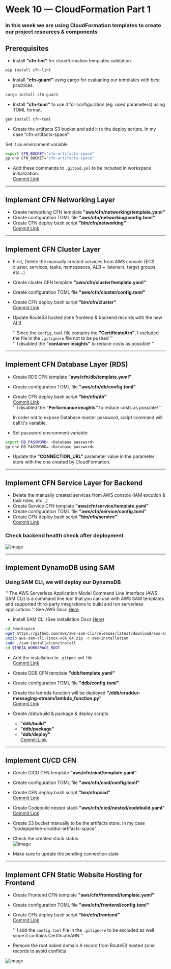 # Week 10 — CloudFormation Part 1

### In this week we are using CloudFormation templates to create our project resources & components  

## Prerequisites
* Install **"cfn-lint"** for cloudformation templates validation.  
```sh
pip install cfn-lint
```
* Install **"cfn-guard"** using cargo for evaluating our templates with best practices.  
```sh
cargo install cfn-guard
```
* Install **"cfn-toml"** to use it for configuration (eg. used parameters) using TOML format.  
```sh
gem install cfn-toml
```
* Create the artifacts S3 bucket and add it to the deploy scripts. In my case "cfn-artifacts-space"  

Set it as environment variable  
```sh
export CFN_BUCKET="cfn-artifacts-space"
gp env CFN_BUCKET="cfn-artifacts-space"
```
* Add these commands to `.gitpod.yml` to be included in workspace initialization.  
[Commit Link](https://github.com/MahmoudGooda/aws-bootcamp-cruddur-2023/commit/4cc1e8721d9c4c30fc77f695463b3e258e4bfcb6)  

---
## Implement CFN Networking Layer
* Create networking CFN template **"aws/cfn/networking/template.yaml"**  
* Create configuration TOML file **"aws/cfn/networking/config.toml"**  
* Create CFN deploy bash script 	**"bin/cfn/networking"**  
[Commit Link](https://github.com/MahmoudGooda/aws-bootcamp-cruddur-2023/commit/e7c86f639e9f969f37240973018d3e49dbebf34b)  

---
## Implement CFN Cluster Layer
* First, Delete the manually created services from AWS console (ECS cluster, services, tasks, namespaces, ALB + listeners, target groups, etc...)  
* Create cluster CFN template **"aws/cfn/cluster/template.yaml"**  
* Create configuration TOML file **"aws/cfn/cluster/config.toml"**  
* Create CFN deploy bash script 	**"bin/cfn/cluster"**  
[Commit Link](https://github.com/MahmoudGooda/aws-bootcamp-cruddur-2023/commit/f0700478100efcb8cd25b44b7d22fbe1b75e4211)  
* Update Route53 hosted zone frontend & backend records with the new ALB  

  '' Since the `config.toml` file contains the **"CertificateArn"**, I excluded the file in the `.gitignore` file not to be pushed ''  
  '' I disabled the **"container insights"** to reduce costs as possible! ''  

---
## Implement CFN Database Layer (RDS)
* Create RDS CFN template **"aws/cfn/db/template.yaml"**  
* Create configuration TOML file **"aws/cfn/db/config.toml"**  
* Create CFN deploy bash script 	**"bin/cfn/db"**  
[Commit Link](https://github.com/MahmoudGooda/aws-bootcamp-cruddur-2023/commit/4ff80320b89a41439f89e38b7364ba7f08ef5a51)  
'' I disabled the **"Performance insights"** to reduce costs as possible! ''  

  In order not to expose Database master password, script command will call it's variable.  
* Set password environment variable:  
```sh
export DB_PASSWORD= <Database password>
gp env DB_PASSWORD= <Database password>
```
* Update the **"CONNECTION_URL"** parameter value in the parameter store with the one created by CloudFormation.  

---
## Implement CFN Service Layer for Backend
* Delete the manually created services from AWS console (IAM excution & task roles, etc...)  
* Create Service CFN template **"aws/cfn/service/template.yaml"**  
* Create configuration TOML file **"aws/cfn/service/config.toml"**  
* Create CFN deploy bash script 	**"bin/cfn/service"**  
[Commit Link](https://github.com/MahmoudGooda/aws-bootcamp-cruddur-2023/commit/5ca348067e1eab2db84f6fb25753b77f648fcdeb)  
### Check backend health check after deployment  

![image](https://github.com/MahmoudGooda/aws-bootcamp-cruddur-2023/assets/105418424/81f41b90-93d1-4cba-932c-10c405bb7fdb)  

---
## Implement DynamoDB using SAM
### Using SAM CLI, we will deploy our DynamoDB  
  '' The AWS Serverless Application Model Command Line Interface (AWS SAM CLI) is a command line tool that you can use with AWS SAM templates and supported third-party integrations to build and run serverless applications '' See AWS Docs [Here](https://docs.aws.amazon.com/serverless-application-model/latest/developerguide/serverless-sam-reference.html)  
* Install SAM CLI (See installation Docs [Here](https://docs.aws.amazon.com/serverless-application-model/latest/developerguide/install-sam-cli.html))  
```sh
cd /workspace
wget https://github.com/aws/aws-sam-cli/releases/latest/download/aws-sam-cli-linux-x86_64.zip
unzip aws-sam-cli-linux-x86_64.zip -d sam-installation
sudo ./sam-installation/install
cd $THEIA_WORKSPACE_ROOT
```
* Add the installation to `.gitpod.yml` file  
  [Commit Link](https://github.com/MahmoudGooda/aws-bootcamp-cruddur-2023/commit/e02e8c248ed0d6ef767a7802bc8fececefe403b7)  
    
* Create DDB CFN template **"ddb/template.yaml"**  
* Create configuration TOML file **"ddb/config.toml"**  
* Create the lambda function will be deployed 
  **"/ddb/cruddur-messaging-stream/lambda_function.py"**  
[Commit Link](https://github.com/MahmoudGooda/aws-bootcamp-cruddur-2023/commit/f0c1918884c39a89f3c0ccfc4d4f76ab3c39234f)  

* Create /ddb/build & package & deploy scripts
    - **"ddb/build"**  
    - **"ddb/package"**  
    - **"ddb/deploy"**  
[Commit Link](https://github.com/MahmoudGooda/aws-bootcamp-cruddur-2023/commit/210fda106078ba730b79cc6696fed79be8b486e3)  

---
## Implement CI/CD CFN
* Create CICD CFN template **"aws/cfn/cicd/template.yaml"**  
* Create configuration TOML file **"aws/cfn/cicd/config.toml"**  
* Create CFN deploy bash script 	**"bin/cfn/cicd"**  
[Commit Link](https://github.com/MahmoudGooda/aws-bootcamp-cruddur-2023/commit/f41ed41c10b5e816e257776172ef89c62fc9e3eb)  

* Create Codebuild nested stack **"aws/cfn/cicd/nested/codebuild.yaml"**  
[Commit Link](https://github.com/MahmoudGooda/aws-bootcamp-cruddur-2023/commit/f87b3bc4c688c3f1b2a2a0907457a17ac8ef198d)  

* Create S3 bucket manually to be the artifacts store. In my case "codepipeline-cruddur-artifacts-space"  
* Check the created stack status  
![image](https://github.com/MahmoudGooda/aws-bootcamp-cruddur-2023/assets/105418424/613d5417-03a0-40ba-a198-750218b8d855)
* Make sure to update the pending connection state  

---
## Implement CFN Static Website Hosting for Frontend
* Create Frontend CFN template **"aws/cfn/frontend/template.yaml"**  
* Create configuration TOML file **"aws/cfn/frontend/config.toml"**  
* Create CFN deploy bash script 	**"bin/cfn/frontend"**  
[Commit Link](https://github.com/MahmoudGooda/aws-bootcamp-cruddur-2023/commit/596201403f766c9e85087ee021ab7315919bb71c)  

  '' I add the `config.toml` file in the `.gitignore` to be excluded as well since it contains CertificateARN ''  
* Remove the root naked domain A record from Route53 hosted zone records to avoid conflicts  

![image](https://github.com/MahmoudGooda/aws-bootcamp-cruddur-2023/assets/105418424/daa8c75f-53ca-47c7-b553-2313d0526fe3)
